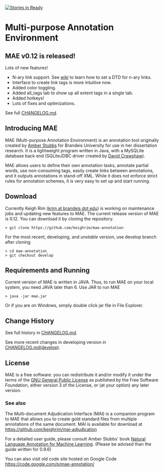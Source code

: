[![Stories in Ready](https://badge.waffle.io/keighrim/mae-annotation.png?label=ready&title=Ready)](https://waffle.io/keighrim/mae-annotation)
# Multi-purpose Annotation Environment

## MAE v0.12 is released!
Lots of new features!

* N-ary link support. See [wiki](https://github.com/keighrim/mae-annotation/wiki/Defining-an-Annotation-Task-%28defining-a-DTD-file%29) to learn how to set a DTD for n-ary links.
* Interface to create link tags is more intuitive now. 
* Added color toggling.
* Added all_tags tab to show up all extent tags in a single tab.
* Added hotkeys!
* Lots of fixes and optimizations.

See full [CHANGELOG.md](https://github.com/keighrim/mae-annotation/blob/master/CHANGELOG.md).

## Introducing MAE
MAE (Multi-purpose Annotation Environment) is an annotation tool originally created by [Amber Stubbs](http://amberstubbs.net) for Brandeis University for use in her dissertation research. It is a lightweight program written in Java, with a MySQLite database back end (SQLiteJDBC driver created by [David Crawshaw](http://www.zentus.com/sqlitejdbc/)).

MAE allows users to define their own annotation tasks, annotate partial words, use non-consuming tags, easily create links between annotations, and it outputs annotations in stand-off XML. While it does not enforce strict rules for annotation schemes, it is very easy to set up and start running.

## Download
Currently Keigh Rim ([krim at brandeis dot edu](mailto:krim@brandeis.edu)) is working on maintenance jobs and updating new features to MAE. The current release version of MAE is 0.12. You can download it by cloning the repository.

    > git clone https://github.com/keighrim/mae-annotation
   
For the most recent, developing, and *unstable* version, use develop branch after cloning
    
    > cd mae-annotation
    > git checkout develop

## Requirements and Running
Current version of MAE is written in JAVA. Thus, to run MAE on your local system, you need JAVA later than 6.
Use JAR to run MAE
    
    > java -jar mae.jar

Or if you are on Windows, simply double click jar file in File Explorer.

## Change History
See full history in [CHANGELOG.md](https://github.com/keighrim/mae-annotation/blob/master/CHANGELOG.md).

See more recent changes in developing version in [CHANGELOG.md(develop)](https://github.com/keighrim/mae-annotation/blob/develop/CHANGELOG.md).

## License
MAE is a free software: you can redistribute it and/or modify it under the terms of the [GNU General Public License](http://www.gnu.org/licenses/gpl.html) as published by the Free Software Foundation, either version 3 of the License, or (at your option) any later version.

### See also
The Multi-document Adjudication Interface (MAI) is a companion program to MAE that allows you to create gold standard files from multiple annotations of the same document. MAI is available for download at  https://github.com/keighrim/mai-adjudication

For a detailed user guide, please consult Amber Stubbs' book [Natural Language Annotation for Machine Learning](http://www.amazon.com/Natural-Language-Annotation-Machine-Learning/dp/1449306667/). (Please be advised than the guide written for 0.9.6)

You can also visit old code site hosted on Google Code https://code.google.com/p/mae-annotation/

